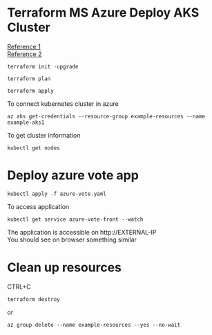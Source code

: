# Terraform MS Azure Deploy AKS Cluster
[Reference 1](https://docs.microsoft.com/en-us/azure/aks/learn/quick-kubernetes-deploy-portal?tabs=azure-cli)<br/>
[Reference 2](https://registry.terraform.io/providers/hashicorp/azurerm/latest/docs/resources/container_registry)

```
terraform init -upgrade
```
```
terraform plan 
```
```
terraform apply
```
To connect kubernetes cluster in azure
```
az aks get-credentials --resource-group example-resources --name example-aks1
```
To get cluster information
```
kubectl get nodes
``` 
# Deploy azure vote app 
```
kubectl apply -f azure-vote.yaml            
```
To access application 
```
kubectl get service azure-vote-front --watch
``` 
The application is accessible on http://EXTERNAL-IP<br>
You should see on browser something similar<br/>


# Clean up resources
CTRL+C
```
terraform destroy
```
or 
```
az group delete --name example-resources --yes --no-wait
```

